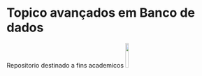 
# Topico avançados em Banco de dados 
<h>

Repositorio destinado a fins academicos  <img src="https://cdn-icons-png.flaticon.com/128/3161/3161133.png" width="12%"/>


